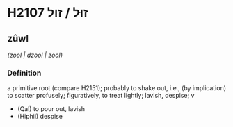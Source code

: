 # H2107 זוּל / זול

## zûwl

_(zool | dzool | zool)_

### Definition

a primitive root (compare H2151); probably to shake out, i.e., (by implication) to scatter profusely; figuratively, to treat lightly; lavish, despise; v

- (Qal) to pour out, lavish
- (Hiphil) despise
